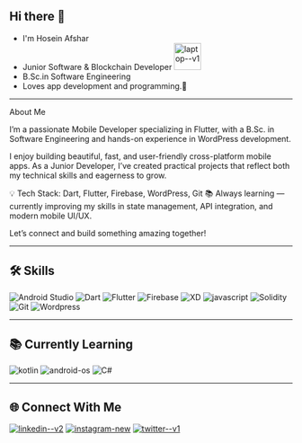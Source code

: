 ## Hi there 👋

- I'm Hosein Afshar
- Junior Software & Blockchain Developer <img width="48" height="48" src="https://img.icons8.com/color/48/laptop--v1.png" alt="laptop--v1"/>
- B.Sc.in Software Engineering 
- Loves app development and programming.🤍

---
About Me 

I’m a passionate Mobile Developer specializing in Flutter, with a B.Sc. in Software Engineering and hands-on experience in WordPress development.

I enjoy building beautiful, fast, and user-friendly cross-platform mobile apps.
As a Junior Developer, I’ve created practical projects that reflect both my technical skills and eagerness to grow.

💡 Tech Stack: Dart, Flutter, Firebase, WordPress, Git
📚 Always learning — currently improving my skills in state management, API integration, and modern mobile UI/UX.

Let’s connect and build something amazing together!


---

## 🛠️ Skills  

<p align="left">
  <img src="https://img.icons8.com/color/48/000000/android-studio.png" alt="Android Studio"/>
  <img src="https://img.icons8.com/color/48/000000/dart.png" alt="Dart"/>
  <img src="https://img.icons8.com/color/48/000000/flutter.png" alt="Flutter"/>
  <img src="https://img.icons8.com/color/48/000000/firebase.png" alt="Firebase"/>
  <img src="https://img.icons8.com/color/48/000000/adobe-xd.png" alt="XD"/>
  <img src="https://img.icons8.com/fluency/50/javascript.png" alt="javascript"/>
  <img src="https://img.icons8.com/color/48/000000/solidity.png" alt="Solidity"/>
  <img src="https://img.icons8.com/color/48/000000/git.png" alt="Git"/>
  <img src="https://img.icons8.com/color/48/000000/wordpress.png" alt="Wordpress"/>
</p>

---
## 📚 Currently Learning
<img src="https://img.icons8.com/color/48/kotlin.png" alt="kotlin"/> <img src="https://img.icons8.com/fluency/50/android-os.png" alt="android-os"/>  <img src="https://img.icons8.com/color/48/000000/c-sharp-logo-2.png" alt="C#"/>





---

## 🌐 Connect With Me  

[<img src="https://img.icons8.com/3d-plastilina/50/linkedin--v2.png" alt="linkedin--v2"/>](https://www.linkedin.com/in//hosein-afshar-825338351/)
[<img src="https://img.icons8.com/3d-plastilina/50/instagram-new.png" alt="instagram-new"/>](https://www.linkedin.com/in/your-profile/) 
[<img src="https://img.icons8.com/3d-plastilina/50/twitter--v1.png" alt="twitter--v1"/>](https://www.linkedin.com/in/your-profile/) 
